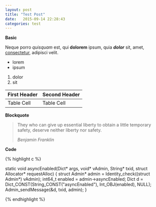 ```yaml
---
layout: post
title: "Test Post"
date:   2015-09-14 22:28:43
categories: test 
---
```


**Basic**

Neque porro *quisquam* est, qui **dolorem** ipsum, quia ***dolor*** sit, amet, [consectetur](http://cjdns.info/), adipisci velit.

 * lorem
 * ipsum

1. dolor
2. sit


| First Header | Second Header |
|--------------|---------------|
| Table Cell   | Table Cell    |

**Blockquote**

> They who can give up essential liberty to obtain a little temporary safety, deserve neither liberty nor safety.
> 
> _Benjamin Franklin_

**Code**

{% highlight c %}

static void asyncEnabled(Dict* args, void* vAdmin, String* txid, struct Allocator* requestAlloc)
{
    struct Admin* admin = Identity_check((struct Admin*) vAdmin);
    int64_t enabled = admin->asyncEnabled;
    Dict d = Dict_CONST(String_CONST("asyncEnabled"), Int_OBJ(enabled), NULL);
    Admin_sendMessage(&d, txid, admin);
}

{% endhighlight %}
